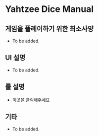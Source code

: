 # Yahtzee Dice Manual

## 게임을 플레이하기 위한 최소사양
- To be added.

## UI 설명
- To be added.

## 룰 설명
- [이곳을 클릭해주세요](./rules.md)

## 기타
- To be added.